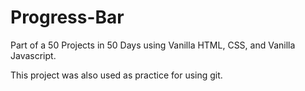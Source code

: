# Progress-Bar

Part of a 50 Projects in 50 Days using Vanilla HTML, CSS, and Vanilla Javascript. 

This project was also used as practice for using git. 
